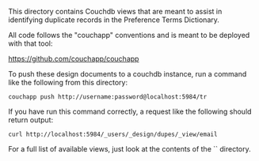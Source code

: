 This directory contains Couchdb views that are meant to assist in identifying duplicate records in the Preference Terms Dictionary.

All code follows the "couchapp" conventions and is meant to be deployed with that tool:

https://github.com/couchapp/couchapp

To push these design documents to a couchdb instance, run a command like the following from this directory:

    couchapp push http://username:password@localhost:5984/tr

If you have run this command correctly, a request like the following should return output:

    curl http://localhost:5984/_users/_design/dupes/_view/email

For a full list of available views, just look at the contents of the `` directory.